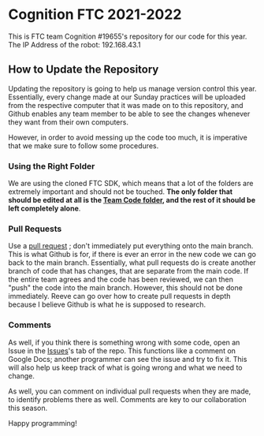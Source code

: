 # Cognition FTC 2021-2022

This is FTC team Cognition #19655's repository for our code for this year. The IP Address of the robot: 192.168.43.1

## How to Update the Repository

Updating the repository is going to help us manage version control this year. Essentially, every change made at our Sunday practices will be uploaded from the respective computer that it was made on to this repository, and Github enables any team member to be able to see the changes whenever they want from their own computers. 

However, in order to avoid messing up the code too much, it is imperative that we make sure to follow some procedures. 

### Using the Right Folder

We are using the cloned FTC SDK, which means that a lot of the folders are extremely important and should not be touched. **The only folder that should be edited at all is the [Team Code folder](https://github.com/Team-Cognition/FTC_2021-2022/tree/Arnav-Changes/TeamCode/src/main/java/org/firstinspires/ftc), and the rest of it should be left completely alone**. 

### Pull Requests

Use a [pull request](https://github.com/Team-Cognition/FTC_2021-2022/pulls) ; don't immediately put everything onto the main branch. This is what Github is for, if there is ever an error in the new code we can go back to the main branch. Essentially, what pull requests do is create another branch of code that has changes, that are separate from the main code. If the entire team agrees and the code has been reviewed, we can then "push" the code into the main branch. However, this should not be done immediately. Reeve can go over how to create pull requests in depth because I believe Github is what he is supposed to research. 

### Comments

As well, if you think there is something wrong with some code, open an Issue in the [Issues](https://github.com/Team-Cognition/FTC_2021-2022/issues)'s tab of the repo. This functions like a comment on Google Docs; another programmer can see the issue and try to fix it. This will also help us keep track of what is going wrong and what we need to change. 

As well, you can comment on individual pull requests when they are made, to identify problems there as well. Comments are key to our collaboration this season. 

Happy programming! 
